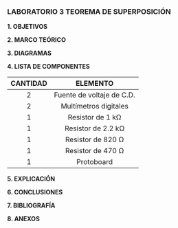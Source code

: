### **LABORATORIO 3 TEOREMA DE SUPERPOSICIÓN**

**1. OBJETIVOS**

**2. MARCO TEÓRICO**

**3. DIAGRAMAS**

**4. LISTA DE COMPONENTES**

|**CANTIDAD**|**ELEMENTO**|
|:----:|:----:|
|2|Fuente de voltaje de C.D. |
|2|Multímetros digitales|
|1|Resistor de 1 kΩ|
|1|Resistor de 2.2 kΩ|
|1|Resistor de 820 Ω|
|1|Resistor de 470 Ω|
|1|Protoboard|

**5. EXPLICACIÓN**

**6. CONCLUSIONES**

**7. BIBLIOGRAFÍA**

**8. ANEXOS**
